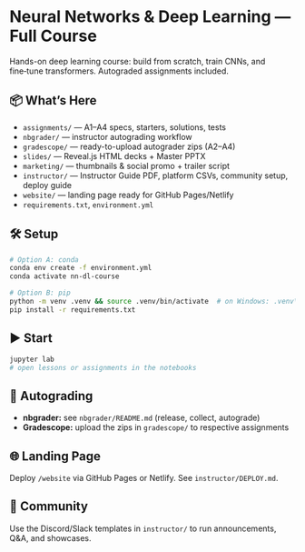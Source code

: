 # Neural Networks & Deep Learning — Full Course

Hands-on deep learning course: build from scratch, train CNNs, and fine‑tune transformers. Autograded assignments included.

## 📦 What’s Here
- `assignments/` — A1–A4 specs, starters, solutions, tests
- `nbgrader/` — instructor autograding workflow
- `gradescope/` — ready-to-upload autograder zips (A2–A4)
- `slides/` — Reveal.js HTML decks + Master PPTX
- `marketing/` — thumbnails & social promo + trailer script
- `instructor/` — Instructor Guide PDF, platform CSVs, community setup, deploy guide
- `website/` — landing page ready for GitHub Pages/Netlify
- `requirements.txt`, `environment.yml`

## 🛠️ Setup
```bash
# Option A: conda
conda env create -f environment.yml
conda activate nn-dl-course

# Option B: pip
python -m venv .venv && source .venv/bin/activate  # on Windows: .venv\Scripts\activate
pip install -r requirements.txt
```

## ▶️ Start
```bash
jupyter lab
# open lessons or assignments in the notebooks
```

## 🧪 Autograding
- **nbgrader:** see `nbgrader/README.md` (release, collect, autograde)
- **Gradescope:** upload the zips in `gradescope/` to respective assignments

## 🌐 Landing Page
Deploy `/website` via GitHub Pages or Netlify. See `instructor/DEPLOY.md`.

## 📣 Community
Use the Discord/Slack templates in `instructor/` to run announcements, Q&A, and showcases.
